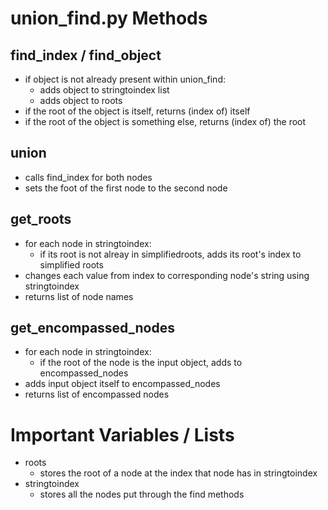 union_find.py Methods
=====================

find_index / find_object
------------------------

- if object is not already present within union_find:
	- adds object to stringtoindex list
	- adds object to roots
- if the root of the object is itself, returns (index of) itself
- if the root of the object is something else, returns (index of) the root

union
-----

- calls find_index for both nodes
- sets the foot of the first node to the second node

get_roots
---------

- for each node in stringtoindex:
	- if its root is not alreay in simplifiedroots, adds its root's index to simplified roots
- changes each value from index to corresponding node's string using stringtoindex
- returns list of node names

get_encompassed_nodes
---------------------

- for each node in stringtoindex:
	- if the root of the node is the input object, adds to encompassed_nodes
- adds input object itself to encompassed_nodes
- returns list of encompassed nodes

Important Variables / Lists
=============================

- roots
	- stores the root of a node at the index that node has in stringtoindex
- stringtoindex
	- stores all the nodes put through the find methods